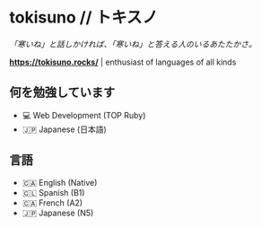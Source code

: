# tokisuno // トキスノ
*「寒いね」と話しかければ、「寒いね」と答える人のいるあたたかさ。*

**https://tokisuno.rocks/** | enthusiast of languages of all kinds
    
## 何を勉強しています
- 💻 Web Development (TOP Ruby)
- 🇯🇵 Japanese (日本語)

## 言語
- 🇨🇦 English (Native)
- 🇨🇱 Spanish (B1)
- 🇨🇦 French  (A2)
- 🇯🇵 Japanese (N5)
